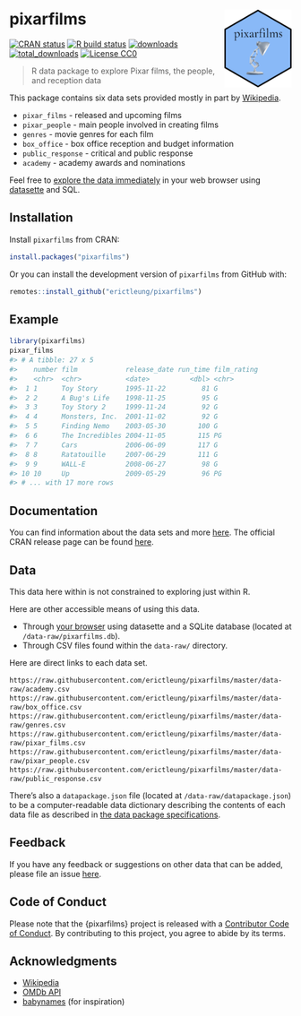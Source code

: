 
<!-- README.md is generated from README.Rmd. Please edit that file. -->

# pixarfilms <img src="man/figures/logo.png" align="right" alt="" width="120" />

<!-- badges: start -->

[![CRAN
status](https://www.r-pkg.org/badges/version/pixarfilms)](https://CRAN.R-project.org/package=pixarfilms)
[![R build
status](https://github.com/erictleung/pixarfilms/workflows/R-CMD-check/badge.svg)](https://github.com/erictleung/pixarfilms/actions)
[![downloads](https://cranlogs.r-pkg.org/badges/pixarfilms)](https://cran.r-project.org/package=pixarfilms)
[![total\_downloads](https://cranlogs.r-pkg.org/badges/grand-total/pixarfilms)](https://cran.r-project.org/package=pixarfilms)
[![License
CC0](https://img.shields.io/cran/l/pixarfilms)](https://img.shields.io/cran/l/pixarfilms)
<!-- badges: end -->

> R data package to explore Pixar films, the people, and reception data

This package contains six data sets provided mostly in part by
[Wikipedia](https://en.wikipedia.org/wiki/List_of_Pixar_films).

-   `pixar_films` - released and upcoming films
-   `pixar_people` - main people involved in creating films
-   `genres` - movie genres for each film
-   `box_office` - box office reception and budget information
-   `public_response` - critical and public response
-   `academy` - academy awards and nominations

Feel free to [explore the data
immediately](https://pixarfilms-datasette.herokuapp.com/pixarfilms) in
your web browser using [datasette](https://github.com/simonw/datasette)
and SQL.

## Installation

Install `pixarfilms` from CRAN:

``` r
install.packages("pixarfilms")
```

Or you can install the development version of `pixarfilms` from GitHub
with:

``` r
remotes::install_github("erictleung/pixarfilms")
```

## Example

``` r
library(pixarfilms)
pixar_films
#> # A tibble: 27 x 5
#>    number film            release_date run_time film_rating
#>    <chr>  <chr>           <date>          <dbl> <chr>      
#>  1 1      Toy Story       1995-11-22         81 G          
#>  2 2      A Bug's Life    1998-11-25         95 G          
#>  3 3      Toy Story 2     1999-11-24         92 G          
#>  4 4      Monsters, Inc.  2001-11-02         92 G          
#>  5 5      Finding Nemo    2003-05-30        100 G          
#>  6 6      The Incredibles 2004-11-05        115 PG         
#>  7 7      Cars            2006-06-09        117 G          
#>  8 8      Ratatouille     2007-06-29        111 G          
#>  9 9      WALL-E          2008-06-27         98 G          
#> 10 10     Up              2009-05-29         96 PG         
#> # ... with 17 more rows
```

## Documentation

You can find information about the data sets and more
[here](https://erictleung.com/pixarfilms/). The official CRAN release
page can be found [here](https://cran.r-project.org/package=pixarfilms).

## Data

This data here within is not constrained to exploring just within R.

Here are other accessible means of using this data.

-   Through [your
    browser](https://pixarfilms-datasette.herokuapp.com/pixarfilms)
    using datasette and a SQLite database (located at
    `/data-raw/pixarfilms.db`).
-   Through CSV files found within the `data-raw/` directory.

Here are direct links to each data set.

    https://raw.githubusercontent.com/erictleung/pixarfilms/master/data-raw/academy.csv
    https://raw.githubusercontent.com/erictleung/pixarfilms/master/data-raw/box_office.csv
    https://raw.githubusercontent.com/erictleung/pixarfilms/master/data-raw/genres.csv
    https://raw.githubusercontent.com/erictleung/pixarfilms/master/data-raw/pixar_films.csv
    https://raw.githubusercontent.com/erictleung/pixarfilms/master/data-raw/pixar_people.csv
    https://raw.githubusercontent.com/erictleung/pixarfilms/master/data-raw/public_response.csv

There’s also a `datapackage.json` file (located at
`/data-raw/datapackage.json`) to be a computer-readable data dictionary
describing the contents of each data file as described in [the data
package
specifications](https://specs.frictionlessdata.io/data-package/).

## Feedback

If you have any feedback or suggestions on other data that can be added,
please file an issue
[here](https://github.com/erictleung/pixarfilms/issues).

## Code of Conduct

Please note that the {pixarfilms} project is released with a
[Contributor Code of
Conduct](https://contributor-covenant.org/version/2/0/CODE_OF_CONDUCT.html).
By contributing to this project, you agree to abide by its terms.

## Acknowledgments

-   [Wikipedia](https://www.wikipedia.org)
-   [OMDb API](https://www.omdbapi.com/)
-   [babynames](https://github.com/hadley/babynames) (for inspiration)
